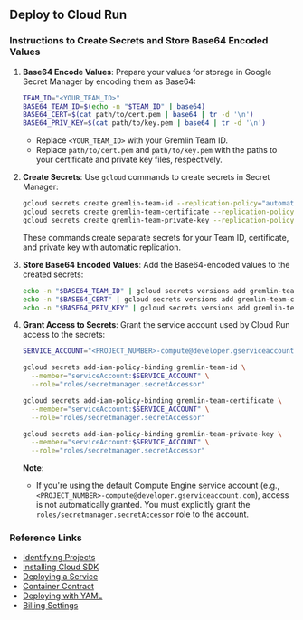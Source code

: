 ## Deploy to Cloud Run

### Instructions to Create Secrets and Store Base64 Encoded Values

1. **Base64 Encode Values**:
   Prepare your values for storage in Google Secret Manager by encoding them as Base64:
   ```bash
   TEAM_ID="<YOUR_TEAM_ID>"
   BASE64_TEAM_ID=$(echo -n "$TEAM_ID" | base64)
   BASE64_CERT=$(cat path/to/cert.pem | base64 | tr -d '\n')
   BASE64_PRIV_KEY=$(cat path/to/key.pem | base64 | tr -d '\n')
   ```
   - Replace `<YOUR_TEAM_ID>` with your Gremlin Team ID.
   - Replace `path/to/cert.pem` and `path/to/key.pem` with the paths to your certificate and private key files, respectively.

2. **Create Secrets**:
   Use `gcloud` commands to create secrets in Secret Manager:
   ```bash
   gcloud secrets create gremlin-team-id --replication-policy="automatic"
   gcloud secrets create gremlin-team-certificate --replication-policy="automatic"
   gcloud secrets create gremlin-team-private-key --replication-policy="automatic"
   ```
   These commands create separate secrets for your Team ID, certificate, and private key with automatic replication.

3. **Store Base64 Encoded Values**:
   Add the Base64-encoded values to the created secrets:
   ```bash
   echo -n "$BASE64_TEAM_ID" | gcloud secrets versions add gremlin-team-id --data-file=-
   echo -n "$BASE64_CERT" | gcloud secrets versions add gremlin-team-certificate --data-file=-
   echo -n "$BASE64_PRIV_KEY" | gcloud secrets versions add gremlin-team-private-key --data-file=-
   ```

4. **Grant Access to Secrets**:
   Grant the service account used by Cloud Run access to the secrets:
   ```bash
   SERVICE_ACCOUNT="<PROJECT_NUMBER>-compute@developer.gserviceaccount.com" # Replace with your project number

   gcloud secrets add-iam-policy-binding gremlin-team-id \
     --member="serviceAccount:$SERVICE_ACCOUNT" \
     --role="roles/secretmanager.secretAccessor"

   gcloud secrets add-iam-policy-binding gremlin-team-certificate \
     --member="serviceAccount:$SERVICE_ACCOUNT" \
     --role="roles/secretmanager.secretAccessor"

   gcloud secrets add-iam-policy-binding gremlin-team-private-key \
     --member="serviceAccount:$SERVICE_ACCOUNT" \
     --role="roles/secretmanager.secretAccessor"
   ```

   **Note**: 
   - If you're using the default Compute Engine service account (e.g., `<PROJECT_NUMBER>-compute@developer.gserviceaccount.com`), access is not automatically granted. You must explicitly grant the `roles/secretmanager.secretAccessor` role to the account.

### Reference Links

- [Identifying Projects](https://cloud.google.com/resource-manager/docs/creating-managing-projects#identifying_projects)
- [Installing Cloud SDK](https://cloud.google.com/sdk/docs/install)
- [Deploying a Service](https://cloud.google.com/run/docs/quickstarts/build-and-deploy/deploy-python-service)
- [Container Contract](https://cloud.google.com/run/docs/container-contract)
- [Deploying with YAML](https://cloud.google.com/run/docs/deploying#yaml)
- [Billing Settings](https://cloud.google.com/run/docs/configuring/billing-settings#choosing)

